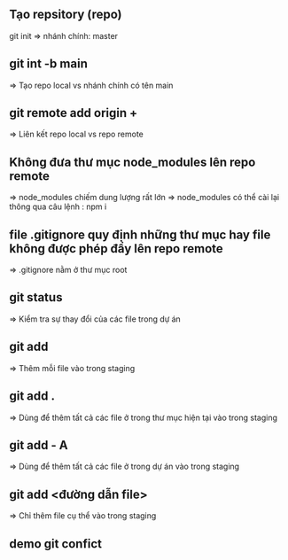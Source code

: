 ## Tạo repsitory (repo)

git init
=> nhánh chính: master

## git int -b main

=> Tạo repo local vs nhánh chính có tên main

## git remote add origin + <url repo>

=> Liên kết repo local vs repo remote

## Không đưa thư mục node_modules lên repo remote

=> node_modules chiếm dung lượng rất lớn
=> node_modules có thể cài lại thông qua câu lệnh : npm i


## file .gitignore quy định những thư mục hay file không được phép đẩy lên repo remote
=> .gitignore nằm ở thư mục root

## git status
=> Kiểm tra sự thay đổi của các file trong dự án


## git add
=> Thêm mỗi file vào trong staging

## git add . 
=> Dùng để thêm tất cả các file ở trong thư mục hiện tại vào trong staging

## git add - A 
=> Dùng để thêm tất cả các file ở trong dự án vào trong staging

## git add <đường dẫn file>
=> Chỉ thêm file cụ thể vào trong staging


## demo git confict